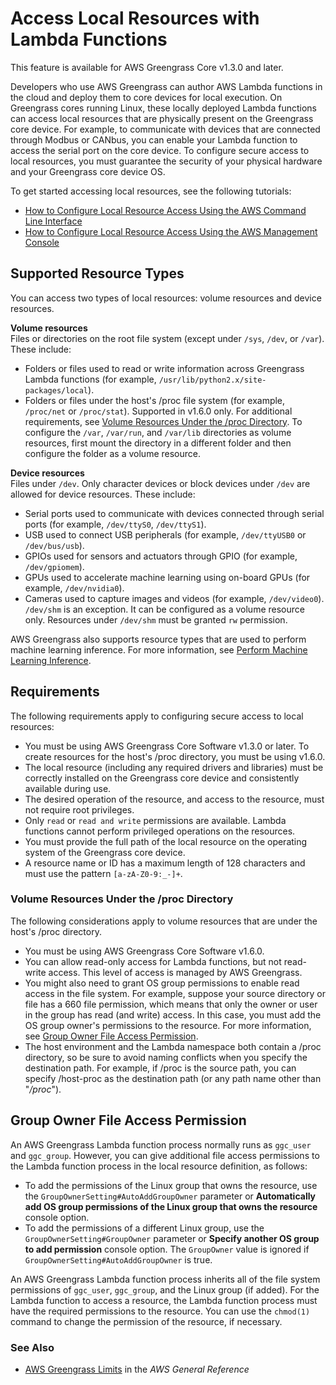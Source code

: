 # Access Local Resources with Lambda Functions<a name="access-local-resources"></a>

This feature is available for AWS Greengrass Core v1\.3\.0 and later\.

 Developers who use AWS Greengrass can author AWS Lambda functions in the cloud and deploy them to core devices for local execution\. On Greengrass cores running Linux, these locally deployed Lambda functions can access local resources that are physically present on the Greengrass core device\. For example, to communicate with devices that are connected through Modbus or CANbus, you can enable your Lambda function to access the serial port on the core device\. To configure secure access to local resources, you must guarantee the security of your physical hardware and your Greengrass core device OS\.

To get started accessing local resources, see the following tutorials:
+ [How to Configure Local Resource Access Using the AWS Command Line Interface](lra-cli.md)
+ [How to Configure Local Resource Access Using the AWS Management Console](lra-console.md)

## Supported Resource Types<a name="lra-resource-types"></a>

You can access two types of local resources: volume resources and device resources\.

**Volume resources**  
Files or directories on the root file system \(except under `/sys`, `/dev`, or `/var`\)\. These include:  
+ Folders or files used to read or write information across Greengrass Lambda functions \(for example, `/usr/lib/python2.x/site-packages/local`\)\.
+ Folders or files under the host's /proc file system \(for example, `/proc/net` or `/proc/stat`\)\. Supported in v1\.6\.0 only\. For additional requirements, see [Volume Resources Under the /proc Directory](#lra-proc-resources)\.
To configure the `/var`, `/var/run`, and `/var/lib` directories as volume resources, first mount the directory in a different folder and then configure the folder as a volume resource\.

**Device resources**  
Files under `/dev`\. Only character devices or block devices under `/dev` are allowed for device resources\. These include:  
+ Serial ports used to communicate with devices connected through serial ports \(for example, `/dev/ttyS0`, `/dev/ttyS1`\)\.
+ USB used to connect USB peripherals \(for example, `/dev/ttyUSB0` or `/dev/bus/usb`\)\.
+ GPIOs used for sensors and actuators through GPIO \(for example, `/dev/gpiomem`\)\.
+ GPUs used to accelerate machine learning using on\-board GPUs \(for example, `/dev/nvidia0`\)\.
+ Cameras used to capture images and videos \(for example, `/dev/video0`\)\.
`/dev/shm` is an exception\. It can be configured as a volume resource only\. Resources under `/dev/shm` must be granted `rw` permission\.

AWS Greengrass also supports resource types that are used to perform machine learning inference\. For more information, see [Perform Machine Learning Inference](ml-inference.md)\.

## Requirements<a name="lra-requirements"></a>

The following requirements apply to configuring secure access to local resources:
+ You must be using AWS Greengrass Core Software v1\.3\.0 or later\. To create resources for the host's /proc directory, you must be using v1\.6\.0\.
+ The local resource \(including any required drivers and libraries\) must be correctly installed on the Greengrass core device and consistently available during use\.
+ The desired operation of the resource, and access to the resource, must not require root privileges\. 
+ Only `read` or `read and write` permissions are available\. Lambda functions cannot perform privileged operations on the resources\.
+ You must provide the full path of the local resource on the operating system of the Greengrass core device\.
+ A resource name or ID has a maximum length of 128 characters and must use the pattern `[a-zA-Z0-9:_-]+`\.

### Volume Resources Under the /proc Directory<a name="lra-proc-resources"></a>

The following considerations apply to volume resources that are under the host's /proc directory\.
+ You must be using AWS Greengrass Core Software v1\.6\.0\.
+ You can allow read\-only access for Lambda functions, but not read\-write access\. This level of access is managed by AWS Greengrass\.
+ You might also need to grant OS group permissions to enable read access in the file system\. For example, suppose your source directory or file has a 660 file permission, which means that only the owner or user in the group has read \(and write\) access\. In this case, you must add the OS group owner's permissions to the resource\. For more information, see [Group Owner File Access Permission](#lra-group-owner)\.
+ The host environment and the Lambda namespace both contain a /proc directory, so be sure to avoid naming conflicts when you specify the destination path\. For example, if /proc is the source path, you can specify /host\-proc as the destination path \(or any path name other than "*/proc*"\)\.

## Group Owner File Access Permission<a name="lra-group-owner"></a>

An AWS Greengrass Lambda function process normally runs as `ggc_user` and `ggc_group`\. However, you can give additional file access permissions to the Lambda function process in the local resource definition, as follows:
+ To add the permissions of the Linux group that owns the resource, use the `GroupOwnerSetting#AutoAddGroupOwner` parameter or **Automatically add OS group permissions of the Linux group that owns the resource** console option\.
+ To add the permissions of a different Linux group, use the `GroupOwnerSetting#GroupOwner` parameter or **Specify another OS group to add permission** console option\. The `GroupOwner` value is ignored if `GroupOwnerSetting#AutoAddGroupOwner` is true\.

An AWS Greengrass Lambda function process inherits all of the file system permissions of `ggc_user`, `ggc_group`, and the Linux group \(if added\)\. For the Lambda function to access a resource, the Lambda function process must have the required permissions to the resource\. You can use the `chmod(1)` command to change the permission of the resource, if necessary\.

### See Also<a name="lra-seealso"></a>
+ [ AWS Greengrass Limits](https://docs.aws.amazon.com/general/latest/gr/aws_service_limits.html#limits_greengrass) in the *AWS General Reference*